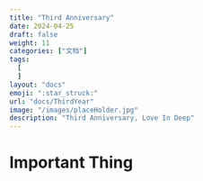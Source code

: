 ```yaml
---
title: "Third Anniversary"
date: 2024-04-25
draft: false
weight: 11
categories: ["文档"]
tags:
  [
  ]
layout: "docs"
emoji: ":star_struck:"
url: "docs/ThirdYear"
image: "/images/placeHolder.jpg"
description: "Third Anniversary, Love In Deep"
---
```

# Important Thing